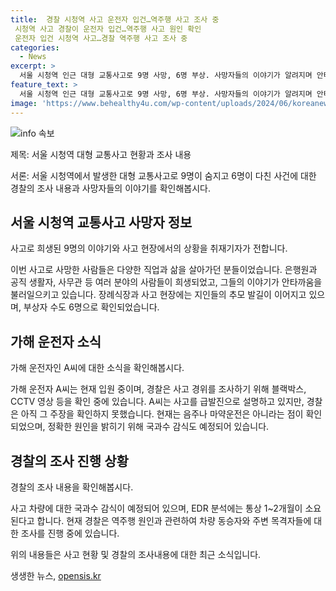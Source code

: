 ```yaml
---
title:  경찰 시청역 사고 운전자 입건…역주행 사고 조사 중
 시청역 사고 경찰이 운전자 입건…역주행 사고 원인 확인
 운전자 입건 시청역 사고…경찰 역주행 사고 조사 중
categories:
  - News
excerpt: >
  서울 시청역 인근 대형 교통사고로 9명 사망, 6명 부상. 사망자들의 이야기가 알려지며 안타까운 일이 공개됐다. 가해 운전자 60대 A씨가 경기도 소재 모 버스회사에서 일하며 40여 년째 운전 경력이 있다. A씨는 급발진 주장하나, 경찰은 현재 피의자 진술일 뿐이라고 밝혔다. 음주나 마약운전은 아니었으며, 역주행 원인과 사고 차량에 대한 추가 조사가 이뤄진다.
feature_text: >
  서울 시청역 인근 대형 교통사고로 9명 사망, 6명 부상. 사망자들의 이야기가 알려지며 안타까운 일이 공개됐다. 가해 운전자 60대 A씨가 경기도 소재 모 버스회사에서 일하며 40여 년째 운전 경력이 있다. A씨는 급발진 주장하나, 경찰은 현재 피의자 진술일 뿐이라고 밝혔다. 음주나 마약운전은 아니었으며, 역주행 원인과 사고 차량에 대한 추가 조사가 이뤄진다.
image: 'https://www.behealthy4u.com/wp-content/uploads/2024/06/koreanews.jpg'
---
```


<p><img src="https://www.behealthy4u.com/wp-content/uploads/2024/06/koreanews.jpg" alt="info 속보" /></p>

<p>제목: 서울 시청역 대형 교통사고 현황과 조사 내용</p>

<p>서론: 서울 시청역에서 발생한 대형 교통사고로 9명이 숨지고 6명이 다친 사건에 대한 경찰의 조사 내용과 사망자들의 이야기를 확인해봅시다.</p>

<h2 data-ke-size="size26">서울 시청역 교통사고 사망자 정보</h2>

<p>사고로 희생된 9명의 이야기와 사고 현장에서의 상황을 취재기자가 전합니다.</p>

<p data-ke-size="size16">이번 사고로 사망한 사람들은 다양한 직업과 삶을 살아가던 분들이었습니다. 은행원과 공직 생활자, 사무관 등 여러 분야의 사람들이 희생되었고, 그들의 이야기가 안타까움을 불러일으키고 있습니다. 장례식장과 사고 현장에는 지인들의 추모 발길이 이어지고 있으며, 부상자 수도 6명으로 확인되었습니다.</p>

<h2 data-ke-size="size26">가해 운전자 소식</h2>

<p>가해 운전자인 A씨에 대한 소식을 확인해봅시다.</p>

<p data-ke-size="size16">가해 운전자 A씨는 현재 입원 중이며, 경찰은 사고 경위를 조사하기 위해 블랙박스, CCTV 영상 등을 확인 중에 있습니다. A씨는 사고를 급발진으로 설명하고 있지만, 경찰은 아직 그 주장을 확인하지 못했습니다. 현재는 음주나 마약운전은 아니라는 점이 확인되었으며, 정확한 원인을 밝히기 위해 국과수 감식도 예정되어 있습니다.</p>

<h2 data-ke-size="size26">경찰의 조사 진행 상황</h2>

<p>경찰의 조사 내용을 확인해봅시다.</p>

<p data-ke-size="size16">사고 차량에 대한 국과수 감식이 예정되어 있으며, EDR 분석에는 통상 1~2개월이 소요된다고 합니다. 현재 경찰은 역주행 원인과 관련하여 차량 동승자와 주변 목격자들에 대한 조사를 진행 중에 있습니다. </p>

<p>위의 내용들은 사고 현황 및 경찰의 조사내용에 대한 최근 소식입니다.</p>
생생한 뉴스, <a href="https://opensis.kr" rel="dofollow">opensis.kr</a>


